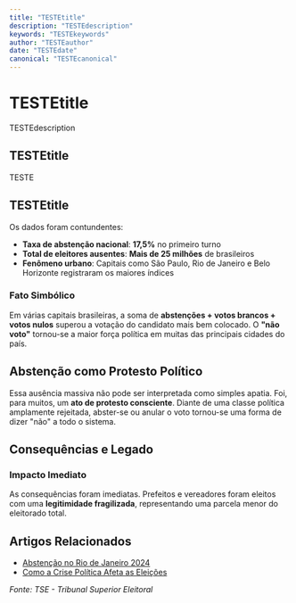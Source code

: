 ```yaml
---
title: "TESTEtitle"
description: "TESTEdescription"
keywords: "TESTEkeywords"
author: "TESTEauthor"
date: "TESTEdate"
canonical: "TESTEcanonical"
---
```


# TESTEtitle

TESTEdescription

## TESTEtitle

TESTE

## TESTEtitle

Os dados foram contundentes:

- **Taxa de abstenção nacional**: **17,5%** no primeiro turno
- **Total de eleitores ausentes**: **Mais de 25 milhões** de brasileiros
- **Fenômeno urbano**: Capitais como São Paulo, Rio de Janeiro e Belo Horizonte registraram os maiores índices

### Fato Simbólico
Em várias capitais brasileiras, a soma de **abstenções + votos brancos + votos nulos** superou a votação do candidato mais bem colocado. O **"não voto"** tornou-se a maior força política em muitas das principais cidades do país.

## Abstenção como Protesto Político

Essa ausência massiva não pode ser interpretada como simples apatia. Foi, para muitos, um **ato de protesto consciente**. Diante de uma classe política amplamente rejeitada, abster-se ou anular o voto tornou-se uma forma de dizer "não" a todo o sistema.



## Consequências e Legado

### Impacto Imediato
As consequências foram imediatas. Prefeitos e vereadores foram eleitos com uma **legitimidade fragilizada**, representando uma parcela menor do eleitorado total.



## Artigos Relacionados
- [Abstenção no Rio de Janeiro 2024](/blog/abstencao_rio2024/)
- [Como a Crise Política Afeta as Eleições](/blog/evolucao_partidaria_brasil/)

*Fonte: TSE - Tribunal Superior Eleitoral*
